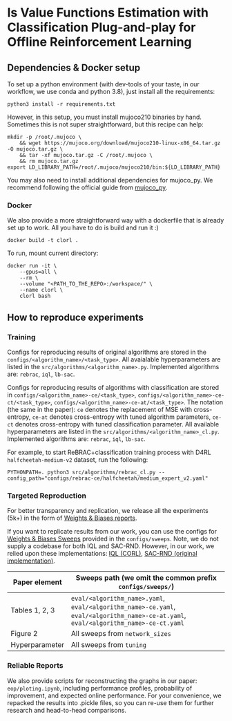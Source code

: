 # Is Value Functions Estimation with Classification Plug-and-play for Offline Reinforcement Learning

## Dependencies & Docker setup
To set up a python environment (with dev-tools of your taste, in our workflow, we use conda and python 3.8), just install all the requirements:

```commandline
python3 install -r requirements.txt
```

However, in this setup, you must install mujoco210 binaries by hand. Sometimes this is not super straightforward, but this recipe can help:
```commandline
mkdir -p /root/.mujoco \
    && wget https://mujoco.org/download/mujoco210-linux-x86_64.tar.gz -O mujoco.tar.gz \
    && tar -xf mujoco.tar.gz -C /root/.mujoco \
    && rm mujoco.tar.gz
export LD_LIBRARY_PATH=/root/.mujoco/mujoco210/bin:${LD_LIBRARY_PATH}
```
You may also need to install additional dependencies for mujoco_py. 
We recommend following the official guide from [mujoco_py](https://github.com/openai/mujoco-py).

### Docker

We also provide a more straightforward way with a dockerfile that is already set up to work. All you have to do is build and run it :)
```commandline
docker build -t clorl .
```
To run, mount current directory:
```commandline
docker run -it \
    --gpus=all \
    --rm \
    --volume "<PATH_TO_THE_REPO>:/workspace/" \
    --name clorl \
    clorl bash
```

## How to reproduce experiments

### Training

Configs for reproducing results of original algorithms are stored in the `configs/<algorithm_name>/<task_type>`. All avaialable hyperparameters are listed in the `src/algorithms/<algorithm_name>.py`. Implemented algorithms are: `rebrac`, `iql`, `lb-sac`.

Configs for reproducing results of algorithms with classification are stored in `configs/<algorithm_name>-ce/<task_type>`, `configs/<algorithm_name>-ce-ct/<task_type>`, `configs/<algorithm_name>-ce-at/<task_type>`. The notation (the same in the paper): `ce` denotes the replacement of MSE with cross-entropy, `ce-at` denotes cross-entropy with tuned algorithm parameters, `ce-ct` denotes cross-entropy with tuned classification parameter. All available hyperparameters are listed in the `src/algorithms/<algorithm_name>_cl.py`. Implemented algorithms are: `rebrac`, `iql`, `lb-sac`.

For example, to start ReBRAC+classification training process with D4RL `halfcheetah-medium-v2` dataset, run the following:
```commandline
PYTHONPATH=. python3 src/algorithms/rebrac_cl.py --config_path="configs/rebrac-ce/halfcheetah/medium_expert_v2.yaml"
```

### Targeted Reproduction
For better transparency and replication, we release all the experiments (5k+) in the form of [Weights & Biases reports](https://wandb.ai/tlab/ReBRAC/reportlist).

If you want to replicate results from our work, you can use the configs for [Weights & Biases Sweeps](https://docs.wandb.ai/guides/sweeps/quickstart) provided in the `configs/sweeps`. Note, we do not supply a codebase for both IQL and SAC-RND. However, in our work, we relied upon these implementations: [IQL (CORL)](https://github.com/corl-team/CORL), [SAC-RND (original implementation)](https://github.com/tinkoff-ai/sac-rnd).

| Paper element          | Sweeps path (we omit the common prefix `configs/sweeps/`)    |
|------------------------|--------------------------------------------------------------|
| Tables 1, 2, 3         | `eval/<algorithm_name>.yaml`, `eval/<algorithm_name>-ce.yaml`, `eval/<algorithm_name>-ce-at.yaml`, `eval/<algorithm_name>-ce-ct.yaml` |
| Figure 2               | All sweeps from `network_sizes`                              |
| Hyperparameter         | All sweeps from `tuning`                                     |

### Reliable Reports

We also provide scripts for reconstructing the graphs in our paper: `eop/ploting.ipynb`, including performance profiles, probability of improvement, and expected online performance. For your convenience, we repacked the results into .pickle files, so you can re-use them for further research and head-to-head comparisons. 
